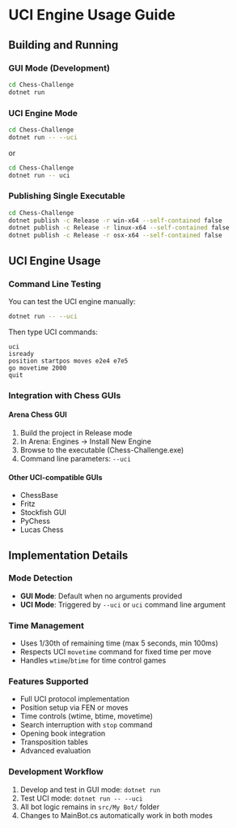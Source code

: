 # UCI Engine Usage Guide

## Building and Running

### GUI Mode (Development)
```bash
cd Chess-Challenge
dotnet run
```

### UCI Engine Mode
```bash
cd Chess-Challenge
dotnet run -- --uci
```
or
```bash
cd Chess-Challenge
dotnet run -- uci
```

### Publishing Single Executable
```bash
cd Chess-Challenge
dotnet publish -c Release -r win-x64 --self-contained false
dotnet publish -c Release -r linux-x64 --self-contained false
dotnet publish -c Release -r osx-x64 --self-contained false
```

## UCI Engine Usage

### Command Line Testing
You can test the UCI engine manually:
```bash
dotnet run -- --uci
```

Then type UCI commands:
```
uci
isready
position startpos moves e2e4 e7e5
go movetime 2000
quit
```

### Integration with Chess GUIs

#### Arena Chess GUI
1. Build the project in Release mode
2. In Arena: Engines → Install New Engine
3. Browse to the executable (Chess-Challenge.exe)
4. Command line parameters: `--uci`

#### Other UCI-compatible GUIs
- ChessBase
- Fritz
- Stockfish GUI
- PyChess
- Lucas Chess

## Implementation Details

### Mode Detection
- **GUI Mode**: Default when no arguments provided
- **UCI Mode**: Triggered by `--uci` or `uci` command line argument

### Time Management
- Uses 1/30th of remaining time (max 5 seconds, min 100ms)
- Respects UCI `movetime` command for fixed time per move
- Handles `wtime`/`btime` for time control games

### Features Supported
- Full UCI protocol implementation
- Position setup via FEN or moves
- Time controls (wtime, btime, movetime)
- Search interruption with `stop` command
- Opening book integration
- Transposition tables
- Advanced evaluation

### Development Workflow
1. Develop and test in GUI mode: `dotnet run`
2. Test UCI mode: `dotnet run -- --uci`
3. All bot logic remains in `src/My Bot/` folder
4. Changes to MainBot.cs automatically work in both modes
